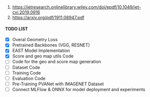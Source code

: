 1. https://ietresearch.onlinelibrary.wiley.com/doi/epdf/10.1049/iet-cvi.2019.0916
2. https://arxiv.org/pdf/1911.08947.pdf


#### TODO LIST
- [X] Overal Geometry Loss
- [X] Pretrained Backbones (VGG, RESNET)
- [X] EAST Model Implementation
- [X] Score and geo map utils Code
- [ ] Code for the geo and score map generation
- [ ] Dataset Code
- [ ] Training Code
- [ ] Evaluation Code
- [ ] Pre-Training PVANet with IMAGENET Dataset 
- [ ] Connect MLFlow & ONNX for model deployment and experiments